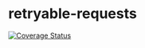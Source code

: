 # retryable-requests

[![Coverage Status](https://coveralls.io/repos/github/zymen/retryable-requests/badge.svg?branch=master)](https://coveralls.io/github/zymen/retryable-requests?branch=master)
